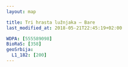 ```yaml
---
layout: map

title: Tri hrasta lužnjaka – Bare
last_modified_at: 2018-05-21T22:45:19+02:00

WDPA: [555589098]
BioRaS: [358]
geoSrbija:
  L1_182: [200]
---
```

